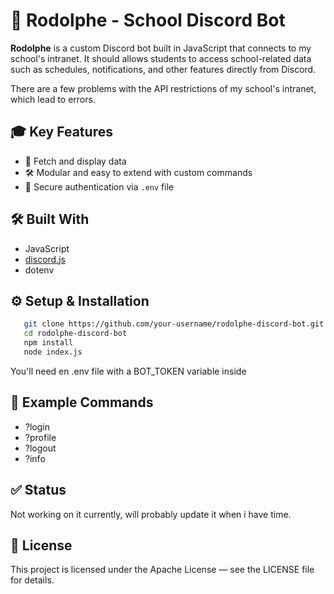 # 🤖 Rodolphe - School Discord Bot

**Rodolphe** is a custom Discord bot built in JavaScript that connects to my school's intranet. It should allows students to access school-related data such as schedules, notifications, and other features directly from Discord.

There are a few problems with the API restrictions of my school's intranet, which lead to errors.

## 🎓 Key Features

- 📅 Fetch and display data
- 🛠️ Modular and easy to extend with custom commands
- 🔐 Secure authentication via `.env` file

## 🛠️ Built With

- JavaScript
- [discord.js](https://discord.js.org/docs/packages/discord.js/14.19.3)
- dotenv
  
## ⚙️ Setup & Installation

```bash
   git clone https://github.com/your-username/rodolphe-discord-bot.git
   cd rodolphe-discord-bot
   npm install
   node index.js
```

You'll need en .env file with a BOT_TOKEN variable inside

## 🧪 Example Commands

- ?login
- ?profile
- ?logout
- ?info

## ✅ Status

Not working on it currently, will probably update it when i have time.

## 📄 License

This project is licensed under the Apache License — see the LICENSE file for details.

